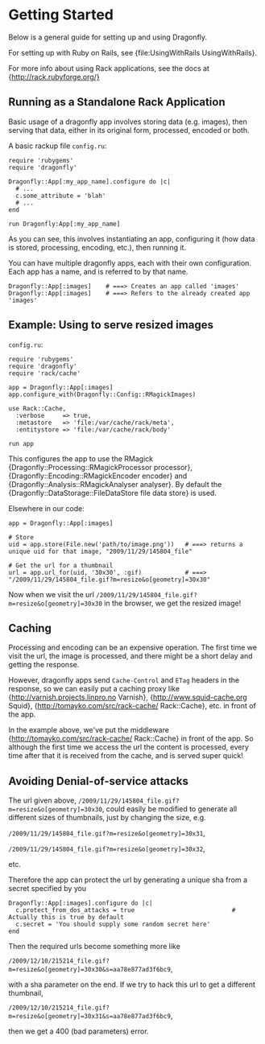 Getting Started
===============

Below is a general guide for setting up and using Dragonfly.

For setting up with Ruby on Rails, see {file:UsingWithRails UsingWithRails}.

For more info about using Rack applications, see the docs at {http://rack.rubyforge.org/}

Running as a Standalone Rack Application
----------------------------------------

Basic usage of a dragonfly app involves storing data (e.g. images),
then serving that data, either in its original form, processed, encoded or both.

A basic rackup file `config.ru`:

    require 'rubygems'
    require 'dragonfly'

    Dragonfly::App[:my_app_name].configure do |c|
      # ...
      c.some_attribute = 'blah'
      # ...
    end

    run Dragonfly:App[:my_app_name]

As you can see, this involves instantiating an app, configuring it (how data is stored,
processing, encoding, etc.), then running it.

You can have multiple dragonfly apps, each with their own configuration.
Each app has a name, and is referred to by that name.

    Dragonfly::App[:images]    # ===> Creates an app called 'images'
    Dragonfly::App[:images]    # ===> Refers to the already created app 'images'

Example: Using to serve resized images
--------------------------------------

`config.ru`:

    require 'rubygems'
    require 'dragonfly'
    require 'rack/cache'

    app = Dragonfly::App[:images]
    app.configure_with(Dragonfly::Config::RMagickImages)

    use Rack::Cache,
      :verbose     => true,
      :metastore   => 'file:/var/cache/rack/meta',
      :entitystore => 'file:/var/cache/rack/body'

    run app

This configures the app to use the RMagick {Dragonfly::Processing::RMagickProcessor processor},
{Dragonfly::Encoding::RMagickEncoder encoder} and {Dragonfly::Analysis::RMagickAnalyser analyser}.
By default the {Dragonfly::DataStorage::FileDataStore file data store} is used.

Elsewhere in our code:

    app = Dragonfly::App[:images]
    
    # Store
    uid = app.store(File.new('path/to/image.png'))   # ===> returns a unique uid for that image, "2009/11/29/145804_file"
    
    # Get the url for a thumbnail
    url = app.url_for(uid, '30x30', :gif)            # ===> "/2009/11/29/145804_file.gif?m=resize&o[geometry]=30x30"

Now when we visit the url `/2009/11/29/145804_file.gif?m=resize&o[geometry]=30x30` in the browser, we get the resized
image!

Caching
-------
Processing and encoding can be an expensive operation. The first time we visit the url,
the image is processed, and there might be a short delay and getting the response.

However, dragonfly apps send `Cache-Control` and `ETag` headers in the response, so we can easily put a caching
proxy like {http://varnish.projects.linpro.no Varnish}, {http://www.squid-cache.org Squid},
{http://tomayko.com/src/rack-cache/ Rack::Cache}, etc. in front of the app.

In the example above, we've put the middleware {http://tomayko.com/src/rack-cache/ Rack::Cache} in front of the app.
So although the first time we access the url the content is processed, every time after that it is received from the
cache, and is served super quick!

Avoiding Denial-of-service attacks
----------------------------------
The url given above, `/2009/11/29/145804_file.gif?m=resize&o[geometry]=30x30`, could easily be modified to
generate all different sizes of thumbnails, just by changing the size, e.g.

`/2009/11/29/145804_file.gif?m=resize&o[geometry]=30x31`,

`/2009/11/29/145804_file.gif?m=resize&o[geometry]=30x32`,

etc.

Therefore the app can protect the url by generating a unique sha from a secret specified by you

    Dragonfly::App[:images].configure do |c|
      c.protect_from_dos_attacks = true                           # Actually this is true by default
      c.secret = 'You should supply some random secret here'
    end

Then the required urls become something more like

`/2009/12/10/215214_file.gif?m=resize&o[geometry]=30x30&s=aa78e877ad3f6bc9`,

with a sha parameter on the end.
If we try to hack this url to get a different thumbnail,

`/2009/12/10/215214_file.gif?m=resize&o[geometry]=30x31&s=aa78e877ad3f6bc9`,

then we get a 400 (bad parameters) error.
